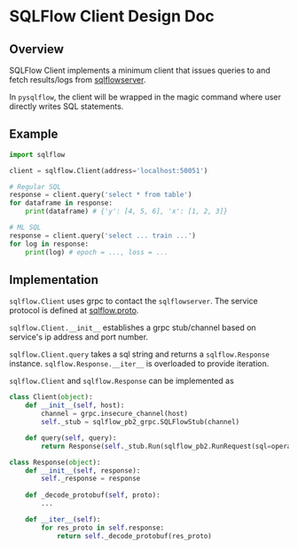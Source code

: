 # SQLFlow Client Design Doc

## Overview

SQLFlow Client implements a minimum client that issues queries to and fetch results/logs from [sqlflowserver](https://github.com/wangkuiyi/sqlflowserver).

In `pysqlflow`, the client will be wrapped in the magic command where user directly writes SQL statements.

## Example

```python
import sqlflow

client = sqlflow.Client(address='localhost:50051')

# Regular SQL
response = client.query('select * from table')
for dataframe in response:
    print(dataframe) # {'y': [4, 5, 6], 'x': [1, 2, 3]}

# ML SQL
response = client.query('select ... train ...')
for log in response:
    print(log) # epoch = ..., loss = ...
```

## Implementation

`sqlflow.Client` uses grpc to contact the `sqlflowserver`. The service protocol is defined at [sqlflow.proto](https://github.com/wangkuiyi/sqlflowserver/blob/develop/sqlflow.proto).

`sqlflow.Client.__init__` establishes a grpc stub/channel based on service's ip address and port number.

`sqlflow.Client.query` takes a sql string and returns a `sqlflow.Response` instance. `sqlflow.Response.__iter__` is overloaded to provide iteration.

`sqlflow.Client` and `sqlflow.Response` can be implemented as
```python
class Client(object):
    def __init__(self, host):
        channel = grpc.insecure_channel(host)
        self._stub = sqlflow_pb2_grpc.SQLFlowStub(channel)

    def query(self, query):
        return Response(self._stub.Run(sqlflow_pb2.RunRequest(sql=operation)))

class Response(object):
    def __init__(self, response):
        self._response = response
    
    def _decode_protobuf(self, proto):
        ...

    def __iter__(self):
        for res_proto in self.response:
            return self._decode_protobuf(res_proto)
```

